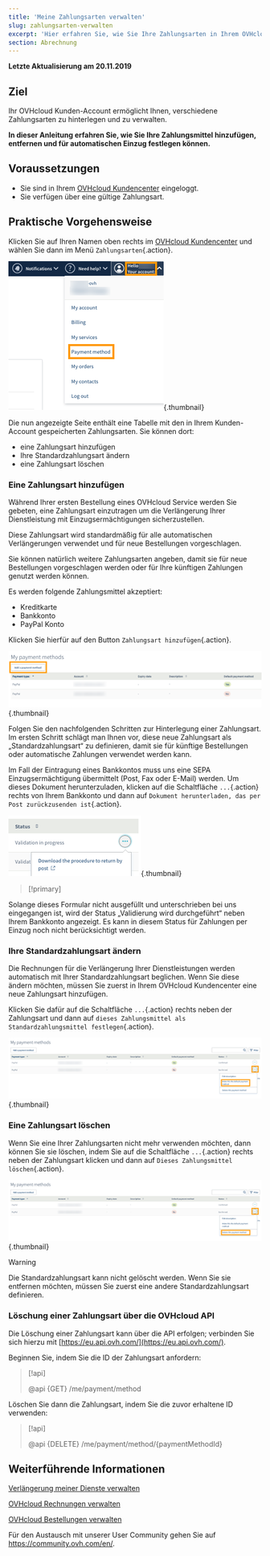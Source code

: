 ```yaml
---
title: 'Meine Zahlungsarten verwalten'
slug: zahlungsarten-verwalten
excerpt: 'Hier erfahren Sie, wie Sie Ihre Zahlungsarten in Ihrem OVHcloud Kundencenter hinzufügen und verwalten können'
section: Abrechnung
---
```


**Letzte Aktualisierung am 20.11.2019**

## Ziel

Ihr OVHcloud Kunden-Account ermöglicht Ihnen, verschiedene Zahlungsarten zu hinterlegen und zu verwalten.

**In dieser Anleitung erfahren Sie, wie Sie Ihre Zahlungsmittel hinzufügen, entfernen und für automatischen Einzug festlegen können.**

## Voraussetzungen

- Sie sind in Ihrem [OVHcloud Kundencenter](https://www.ovh.com/auth/?action=gotomanager) eingeloggt.
- Sie verfügen über eine gültige Zahlungsart.

## Praktische Vorgehensweise

Klicken Sie auf Ihren Namen oben rechts im [OVHcloud Kundencenter](https://www.ovh.com/auth/?action=gotomanager) und wählen Sie dann im Menü `Zahlungsarten`{.action}.

![manage-payment-methods](images/managepaymentmethods1.png){.thumbnail}

Die nun angezeigte Seite enthält eine Tabelle mit den in Ihrem Kunden-Account gespeicherten Zahlungsarten. Sie können dort:

- eine Zahlungsart hinzufügen
- Ihre Standardzahlungsart ändern
- eine Zahlungsart löschen

### Eine Zahlungsart hinzufügen

Während Ihrer ersten Bestellung eines OVHcloud Service werden Sie gebeten, eine Zahlungsart einzutragen um die Verlängerung Ihrer Dienstleistung mit Einzugsermächtigungen sicherzustellen.

Diese Zahlungsart wird standardmäßig für alle automatischen Verlängerungen verwendet und für neue Bestellungen vorgeschlagen.

Sie können natürlich weitere Zahlungsarten angeben, damit sie für neue Bestellungen vorgeschlagen werden oder für Ihre künftigen Zahlungen genutzt werden können.

Es werden folgende Zahlungsmittel akzeptiert:

- Kreditkarte
- Bankkonto
- PayPal Konto 

Klicken Sie hierfür auf den Button `Zahlungsart hinzufügen`{.action}.

![manage-payment-methods](images/managepaymentmethods2.png){.thumbnail}

Folgen Sie den nachfolgenden Schritten zur Hinterlegung einer Zahlungsart. Im ersten Schritt schlägt man Ihnen vor, diese neue Zahlungsart als „Standardzahlungsart“ zu definieren, damit sie für künftige Bestellungen oder automatische Zahlungen verwendet werden kann.

Im Fall der Eintragung eines Bankkontos muss uns eine SEPA Einzugsermächtigung übermittelt (Post, Fax oder E-Mail) werden. Um dieses Dokument herunterzuladen, klicken auf die Schaltfläche `...`{.action} rechts von Ihrem Bankkonto und dann auf `Dokument herunterladen, das per Post zurückzusenden ist`{.action}.

![manage-payment-methods](images/managepaymentmethods2b.png){.thumbnail}

> [!primary]
>
Solange dieses Formular nicht ausgefüllt und unterschrieben bei uns eingegangen ist, wird der Status „Validierung wird durchgeführt“ neben Ihrem Bankkonto angezeigt. Es kann in diesem Status für Zahlungen per Einzug noch nicht berücksichtigt werden.
>


### Ihre Standardzahlungsart ändern

Die Rechnungen für die Verlängerung Ihrer Dienstleistungen werden automatisch mit Ihrer Standardzahlungsart beglichen. Wenn Sie diese ändern möchten, müssen Sie zuerst in Ihrem OVHcloud Kundencenter eine neue Zahlungsart hinzufügen.

Klicken Sie dafür auf die Schaltfläche `...`{.action} rechts neben der Zahlungsart und dann auf  `dieses Zahlungsmittel als Standardzahlungsmittel festlegen`{.action}.

![manage-payment-methods](images/managepaymentmethods3.png){.thumbnail}

### Eine Zahlungsart löschen

Wenn Sie eine Ihrer Zahlungsarten nicht mehr verwenden möchten, dann können Sie sie löschen, indem Sie auf die Schaltfläche `...`{.action} rechts neben der Zahlungsart klicken und dann auf `Dieses Zahlungsmittel löschen`{.action}.

![manage-payment-methods](images/managepaymentmethods4.png){.thumbnail}

> [!warning]
>
Die Standardzahlungsart kann nicht gelöscht werden. Wenn Sie sie entfernen möchten, müssen Sie zuerst eine andere Standardzahlungsart definieren.
>

### Löschung einer Zahlungsart über die OVHcloud API

Die Löschung einer Zahlungsart kann über die API erfolgen; verbinden Sie sich hierzu mit  [https://eu.api.ovh.com/](https://eu.api.ovh.com/).

Beginnen Sie, indem Sie die ID der Zahlungsart anfordern: 

> [!api]
>
> @api {GET} /me/payment/method 
>

Löschen Sie dann die Zahlungsart, indem Sie die zuvor erhaltene ID verwenden: 

> [!api]
>
> @api {DELETE} /me/payment/method/{paymentMethodId}
>

## Weiterführende Informationen

[Verlängerung meiner Dienste verwalten](https://docs.ovh.com/de/billing/anleitung_zur_nutzung_der_automatischen_verlangerung_bei_ovh/)

[OVHcloud Rechnungen verwalten](https://docs.ovh.com/de/billing/ovh-rechnungen-verwalten/)

[OVHcloud Bestellungen verwalten](https://docs.ovh.com/de/billing/bestellungen-verwalten-ovh/)

Für den Austausch mit unserer User Community gehen Sie auf <https://community.ovh.com/en/>.
